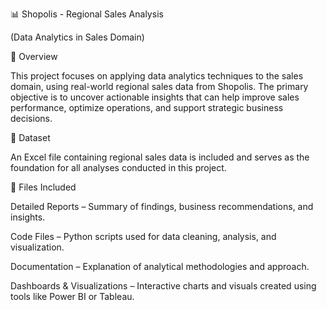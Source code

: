 📊 Shopolis - Regional Sales Analysis

(Data Analytics in Sales Domain)


📝 Overview

This project focuses on applying data analytics techniques to the sales domain, using real-world regional sales data from Shopolis. The primary objective is to uncover actionable insights that can help improve sales performance, optimize operations, and support strategic business decisions.


📂 Dataset

An Excel file containing regional sales data is included and serves as the foundation for all analyses conducted in this project.


📁 Files Included

Detailed Reports – Summary of findings, business recommendations, and insights.

Code Files – Python scripts used for data cleaning, analysis, and visualization.

Documentation – Explanation of analytical methodologies and approach.

Dashboards & Visualizations – Interactive charts and visuals created using tools like Power BI or Tableau.

